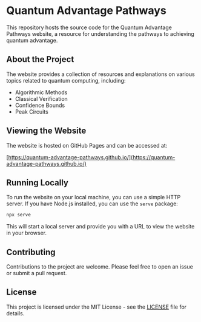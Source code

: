 # Quantum Advantage Pathways

This repository hosts the source code for the Quantum Advantage Pathways website, a resource for understanding the pathways to achieving quantum advantage.

## About the Project

The website provides a collection of resources and explanations on various topics related to quantum computing, including:

*   Algorithmic Methods
*   Classical Verification
*   Confidence Bounds
*   Peak Circuits

## Viewing the Website

The website is hosted on GitHub Pages and can be accessed at:

[https://quantum-advantage-pathways.github.io/](https://quantum-advantage-pathways.github.io/)

## Running Locally

To run the website on your local machine, you can use a simple HTTP server. If you have Node.js installed, you can use the `serve` package:

```bash
npx serve
```

This will start a local server and provide you with a URL to view the website in your browser.

## Contributing

Contributions to the project are welcome. Please feel free to open an issue or submit a pull request.

## License

This project is licensed under the MIT License - see the [LICENSE](LICENSE) file for details.